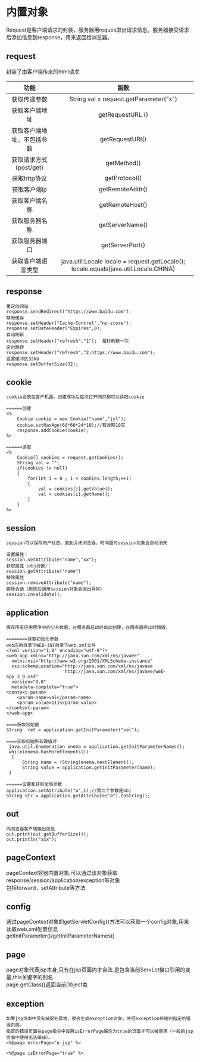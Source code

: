 # 内置对象

Request是客户端请求的封装，服务器用reques取出请求信息。服务器接受请求后添加信息到response，用来返回给浏览器。

## request

封装了由客户端传来的html请求

|功能                        | 函数                                           |
|:-:                         |:-:                                             |
|获取传递参数                |   String val = request.getParameter("x")      |  
|获取客户端地址              |   getRequestURL ()                            |
|获取客户端地址，不包括参数  |  getRequestURI()                             |
|获取请求方式(post/get)      |   getMethod()                                  |
|获取http协议                |   getProtocol()                                 |
|获取客户端ip                |   getRemoteAddr()                               |
|获取客户端名称              |    getRemoteHost()                               |
|获取服务器名称              |    getServerName()                               |
|获取服务器端口              |    getServerPort()                               |
|获取客户端语言类型          |java.util.Locale locale = request.getLocale(); locale.equals(java.util.Locale.CHINA)|

## response

```
重定向网站
response.sendRedirect("https://www.baidu.com");
禁用缓存
response.setHeader("Cache-Control","no-store");
response.setDateHeader("Expires",0);
自动刷新
response.setHeader("refresh","1");  每秒刷新一次
定时跳转
response.setHeader("refresh","2;https://www.baidu.com");
设置缓冲区32kb
response.setBufferSize(32);
```

## cookie

```
cookie会放在客户机器，创建成功后每次打开网页都可以读取cookie

======创建
<%
    Cookie cookie = new Cookie("name","jyl");
    cookie.setMaxAge(60*60*24*10);//有效期10天
    response.addCookie(cookie);
%>

======读取
<%
    Cookie[] cookies = request.getCookies();
    String val = "";
    if(cookies != null)
    {
        for(int i = 0 ; i < cookies.length;++i)
        {
            val = cookies[i].getValue();
            val = cookies[i].getName();
        }
    }
%>
```

## session

```
session可以保存用户状态，直到关闭浏览器，时间超时session对象会自动消失

设置属性：
session.setAttribute("name","xx");
获取属性（obj对象）：
session.getAttribute("name")
移除属性
session.removeAttribute("name");
删除会话（删除后调用session对象会抛出异常）
session.invalidate();
```

## application

```
保存所有应用程序中的公共数据，在服务器启动时自动创建，在服务器停止时销毁。

========读取初始化参数
web应用目录下WEB-INF目录下web.xml文件
<?xml version="1.0" encoding="utf-8"?>
<web-app xmlns="http://java.sun.com/xml/ns/javaee"
  xmlns:xsi="http://www.w3.org/2001/XMLSchema-instance"
  xsi:schemaLocation="http://java.sun.com/xml/ns/javaee
                      http://java.sun.com/xml/ns/javaee/web-app_3_0.xsd"
  version="3.0"
  metadata-complete="true">
<context-param>
    <param-name>val</param-name>
    <param-value>111</param-value>
</context-param>
</web-app>

====获取初始值
String  ret = application.getInitParameter("val");

====获取初始所有键值对
 java.util.Enumeration enema = application.getInitParameterNames();
 while(enema.hasMoreElements())
  {
      String name = (String)enema.nextElement();
      String value = application.getInitParameter(name);
 }

======设置和获取全局参数
application.setAttribute("a",1);//第二个参数是obj
String str = application.getAttribute("a").toString();
```

## out

```
向浏览器客户端输出信息
out.print(out.getBufferSize());
out.println("xxx");
```

## pageContext

pageContext容器内置对象,可以通过该对象获取response/session/application/exception等对象  
包括forward，setAttribute等方法

## config

通过pageContext对象的getServletConfig()方法可以获取一个config对象,用来读取web.xml配置信息  
getInitParameter()/getInitParameterNames()

## page

page对象代表jsp本身,只有在jsp页面内才合法.是包含当前ServLet接口引用的变量,this关键字的别名.  
page.getClass()返回当前Object类

## exception

```
如果jsp页面中没有捕捉到异常，就会生成exception对象，并把exception传输到指定的错误页面。
指定的错误页面在page指令中设置isErrorPage属性为true的页面才可以被使用（一般的jsp页面中使用无法编译）。
<%@page errorPage="e.jsp" %>

<%@page isErrorPage="true" %>
```
